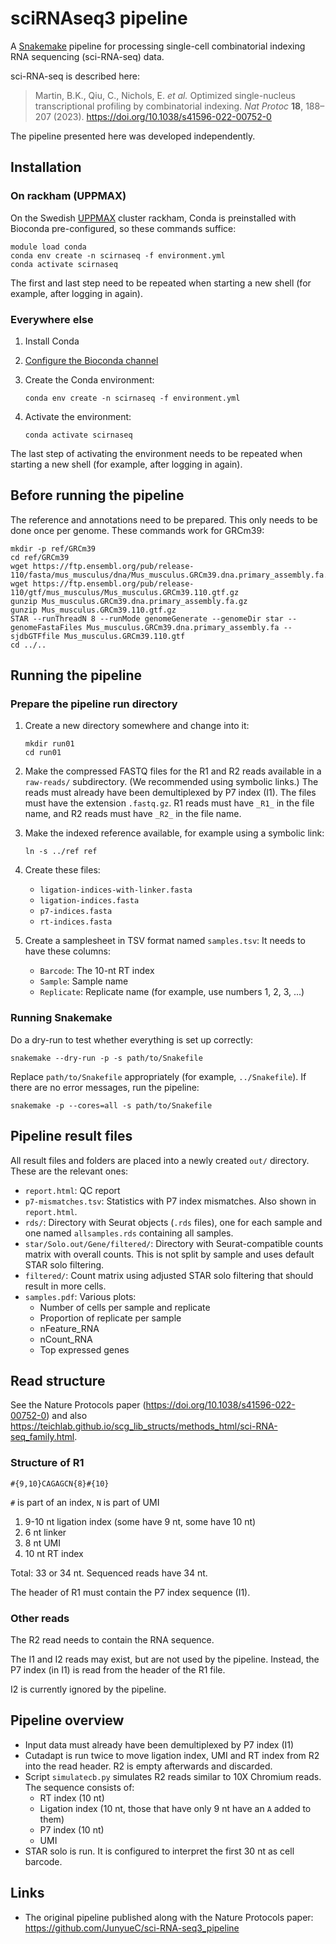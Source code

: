 # sciRNAseq3 pipeline

A [Snakemake](https://snakemake.readthedocs.io/) pipeline for processing
single-cell combinatorial indexing RNA sequencing (sci-RNA-seq) data.

sci-RNA-seq is described here:

> Martin, B.K., Qiu, C., Nichols, E. *et al.*
> Optimized single-nucleus transcriptional profiling by combinatorial indexing.
> *Nat Protoc* **18**, 188–207 (2023).
> https://doi.org/10.1038/s41596-022-00752-0

The pipeline presented here was developed independently.


## Installation


### On rackham (UPPMAX)

On the Swedish [UPPMAX](https://www.uppmax.uu.se/) cluster rackham,
Conda is preinstalled with Bioconda pre-configured,
so these commands suffice:

    module load conda
    conda env create -n scirnaseq -f environment.yml
    conda activate scirnaseq

The first and last step need to be repeated when
starting a new shell (for example, after logging in again).


### Everywhere else

1. Install Conda
2. [Configure the Bioconda channel](http://bioconda.github.io/#usage)
3. Create the Conda environment:

       conda env create -n scirnaseq -f environment.yml

4. Activate the environment:

       conda activate scirnaseq

The last step of activating the environment needs to be repeated when
starting a new shell (for example, after logging in again).


## Before running the pipeline

The reference and annotations need to be prepared.
This only needs to be done once per genome.
These commands work for GRCm39:

    mkdir -p ref/GRCm39
    cd ref/GRCm39
    wget https://ftp.ensembl.org/pub/release-110/fasta/mus_musculus/dna/Mus_musculus.GRCm39.dna.primary_assembly.fa.gz
    wget https://ftp.ensembl.org/pub/release-110/gtf/mus_musculus/Mus_musculus.GRCm39.110.gtf.gz
    gunzip Mus_musculus.GRCm39.dna.primary_assembly.fa.gz
    gunzip Mus_musculus.GRCm39.110.gtf.gz
    STAR --runThreadN 8 --runMode genomeGenerate --genomeDir star --genomeFastaFiles Mus_musculus.GRCm39.dna.primary_assembly.fa --sjdbGTFfile Mus_musculus.GRCm39.110.gtf
    cd ../..


## Running the pipeline

### Prepare the pipeline run directory

1. Create a new directory somewhere and change
   into it:

       mkdir run01
       cd run01

2. Make the compressed FASTQ files for the R1 and R2 reads available in a
   `raw-reads/` subdirectory.
   (We recommended using symbolic links.)
   The reads must already have been demultiplexed by P7 index (I1).
   The files must have the extension `.fastq.gz`.
   R1 reads must have `_R1_` in the file name,
   and R2 reads must have `_R2_` in the file name.

3. Make the indexed reference available, for example using a symbolic link:

       ln -s ../ref ref

4. Create these files:
   * `ligation-indices-with-linker.fasta`
   * `ligation-indices.fasta`
   * `p7-indices.fasta`
   * `rt-indices.fasta`

5. Create a samplesheet in TSV format named `samples.tsv`:
   It needs to have these columns:
   - `Barcode`: The 10-nt RT index
   - `Sample`: Sample name
   - `Replicate`: Replicate name (for example, use numbers 1, 2, 3, ...)


### Running Snakemake

Do a dry-run to test whether everything is set up correctly:

    snakemake --dry-run -p -s path/to/Snakefile

Replace `path/to/Snakefile` appropriately (for example, `../Snakefile`).
If there are no error messages, run the pipeline:

    snakemake -p --cores=all -s path/to/Snakefile


## Pipeline result files

All result files and folders are placed into a newly created `out/` directory.
These are the relevant ones:

* `report.html`: QC report
* `p7-mismatches.tsv`: Statistics with P7 index mismatches.
  Also shown in `report.html`.
* `rds/`: Directory with Seurat objects (`.rds` files), one for each sample
  and one named ``allsamples.rds`` containing all samples.
* `star/Solo.out/Gene/filtered/`:
  Directory with Seurat-compatible counts matrix with overall counts.
  This is not split by sample and uses default STAR solo filtering.
* `filtered/`: Count matrix using adjusted STAR solo filtering that should
  result in more cells.
* `samples.pdf`: Various plots:
  - Number of cells per sample and replicate
  - Proportion of replicate per sample
  - nFeature_RNA
  - nCount_RNA
  - Top expressed genes


## Read structure

See the Nature Protocols paper (https://doi.org/10.1038/s41596-022-00752-0)
and also
https://teichlab.github.io/scg_lib_structs/methods_html/sci-RNA-seq_family.html.

### Structure of R1

```
#{9,10}CAGAGCN{8}#{10}
```
`#` is part of an index, `N` is part of UMI

1. 9-10 nt ligation index (some have 9 nt, some have 10 nt)
2. 6 nt linker
3. 8 nt UMI
4. 10 nt RT index

Total: 33 or 34 nt. Sequenced reads have 34 nt.

The header of R1 must contain the P7 index sequence (I1).


### Other reads

The R2 read needs to contain the RNA sequence.

The I1 and I2 reads may exist, but are not used by the pipeline. Instead, the
P7 index (in I1) is read from the header of the R1 file.

I2 is currently ignored by the pipeline.


## Pipeline overview

* Input data must already have been demultiplexed by P7 index (I1)
* Cutadapt is run twice to move ligation index, UMI and RT index from R2 into
  the read header. R2 is empty afterwards and discarded.
* Script `simulatecb.py` simulates R2 reads similar to 10X Chromium reads.
  The sequence consists of:
  - RT index (10 nt)
  - Ligation index (10 nt, those that have only 9 nt have an `A` added to them)
  - P7 index (10 nt)
  - UMI
* STAR solo is run. It is configured to interpret the first 30 nt as cell barcode.


## Links

* The original pipeline published along with the Nature Protocols paper:
  https://github.com/JunyueC/sci-RNA-seq3_pipeline
